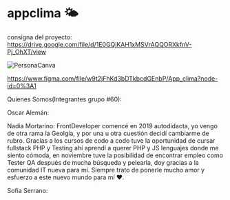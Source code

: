 # appclima 🌤️

consigna del proyecto: https://drive.google.com/file/d/1E0GQjKAH1xMSVrAQQORXkfnV-Pj_OhXT/view


![PersonaCanva](https://user-images.githubusercontent.com/56925951/143501412-3077f1c4-b3f4-45d0-85f9-7785535ef0da.png)




https://www.figma.com/file/w9t2jFhKd3bDTkbcdGEnbP/App_clima?node-id=0%3A1




Quienes Somos(Integrantes grupo #60): 

Oscar Alemán:

Nadia Mortarino: FrontDeveloper comencé en 2019 autodidacta, yo vengo de otra rama la Geolgía, y por una u otra cuestión decidí cambiarme de rubro. Gracias a los cursos de codo a codo tuve la oportunidad de cursar fullstack PHP y Testing ahí aprendí a querer PHP y JS lenguajes donde me siento cómoda, en noviembre tuve la posibilidad de encontrar empleo como Tester QA después de mucha búsqueda y pelearla, doy gracias a la comunidad IT nueva para mí. Siempre trato de ponerle mucho amor y esfuerzo a este nuevo mundo para mí ❤️.

Sofia Serrano:


